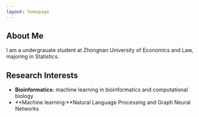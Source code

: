 ```yaml
---
layout: homepage
---
```


## About Me

I am a undergrauate student at Zhongnan University of Economics and Law, majoring in Statistics.

## Research Interests

- **Bioinformatics:** machine learning in bioinformatics and computational biology
- **Machine learning:**Natural Language Processing and Graph Neural Networks 

<!-- ## News

- **[Feb. 2020]** Our paper about incremental learning is accepted to CVPR 2020.
- **[Feb. 2020]** We will host the ACM Multimedia Asia 2020 conference in Singapore!
- **[Sept. 2019]** Our paper about few-shot learning is accepted to NeurIPS 2019.
- **[Mar. 2019]** Our paper about few-shot learning is accepted to CVPR 2019. -->



